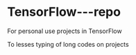 # TensorFlow---repo
For personal use projects in TensorFlow

To lesses typing of long codes on projects
